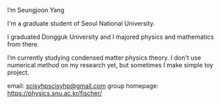 I’m Seungjoon Yang

I'm a graduate student of Seoul National University.

I graduated Dongguk University and I majored physics and mathematics from there.

I’m currently studying condensed matter physics theory.
I don't use numerical method on my research yet, but sometimes I make simple toy project.

email: scisyhpscisyhp@gmail.com
group homepage: https://physics.snu.ac.kr/fischer/

<!---
physics0318/physics0318 is a ✨ special ✨ repository because its `README.md` (this file) appears on your GitHub profile.
You can click the Preview link to take a look at your changes.
--->

